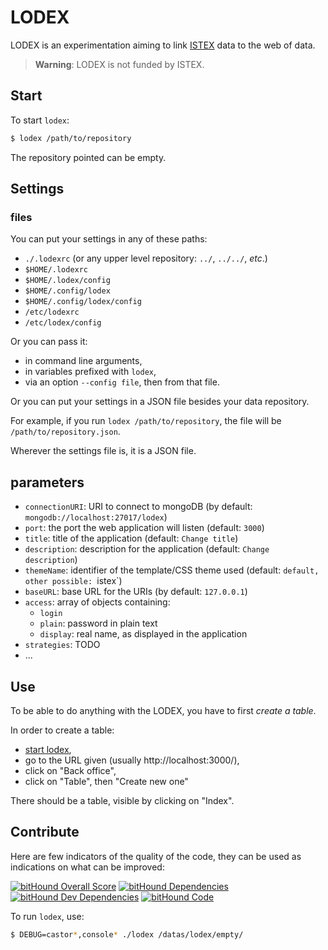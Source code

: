 # LODEX

LODEX is an experimentation aiming to link [ISTEX](http://www.istex.fr) data to the web of data.

> **Warning**: LODEX is not funded by ISTEX.

## Start

To start `lodex`:

```bash
$ lodex /path/to/repository
```

The repository pointed can be empty.

## Settings

### files

You can put your settings in any of these paths:

- `./.lodexrc` (or any upper level repository: `../`, `../../`, *etc*.)
- `$HOME/.lodexrc`
- `$HOME/.lodex/config`
- `$HOME/.config/lodex`
- `$HOME/.config/lodex/config`
- `/etc/lodexrc`
- `/etc/lodex/config`

Or you can pass it:

- in command line arguments,
- in variables prefixed with `lodex`,
- via an option `--config file`, then from that file.

Or you can put your settings in a JSON file besides your data repository.

For example, if you run `lodex /path/to/repository`, the file will be
`/path/to/repository.json`.

Wherever the settings file is, it is a JSON file.

## parameters

- `connectionURI`: URI to connect to mongoDB (by default: `mongodb://localhost:27017/lodex`)
- `port`: the port the web application will listen (default: `3000`)
- `title`: title of the application (default: `Change title`)
- `description`: description for the application (default: `Change description`)
- `themeName`: identifier of the template/CSS theme used (default: `default, other possible: `istex`)
- `baseURL`: base URL for the URIs (by default: `127.0.0.1`)
- `access`: array of objects containing:
    + `login`
    + `plain`: password in plain text
    + `display`: real name, as displayed in the application
- `strategies`: TODO
- ...

## Use

To be able to do anything with the LODEX, you have to first *create a table*.

In order to create a table:
- [start lodex](#start),
- go to the URL given (usually http://localhost:3000/),
- click on "Back office",
- click on "Table", then "Create new one"

There should be a table, visible by clicking on "Index".

## Contribute

Here are few indicators of the quality of the code, they can be used as indications on what can be improved:

[![bitHound Overall Score](https://www.bithound.io/github/Inist-CNRS/lodex/badges/score.svg)](https://www.bithound.io/github/Inist-CNRS/lodex)
[![bitHound Dependencies](https://www.bithound.io/github/Inist-CNRS/lodex/badges/dependencies.svg)](https://www.bithound.io/github/Inist-CNRS/lodex/master/dependencies/npm)
[![bitHound Dev Dependencies](https://www.bithound.io/github/Inist-CNRS/lodex/badges/devDependencies.svg)](https://www.bithound.io/github/Inist-CNRS/lodex/master/dependencies/npm)
[![bitHound Code](https://www.bithound.io/github/Inist-CNRS/lodex/badges/code.svg)](https://www.bithound.io/github/Inist-CNRS/lodex/master/files)

To run `lodex`, use:

```bash
$ DEBUG=castor*,console* ./lodex /datas/lodex/empty/
```
